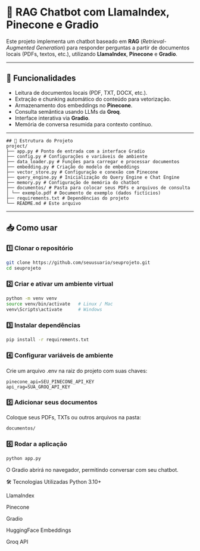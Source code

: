 # 🤖 RAG Chatbot com LlamaIndex, Pinecone e Gradio

Este projeto implementa um chatbot baseado em **RAG** (*Retrieval-Augmented Generation*) para responder perguntas a partir de documentos locais (PDFs, textos, etc.), utilizando **LlamaIndex**, **Pinecone** e **Gradio**.

---

## 🚀 Funcionalidades
- Leitura de documentos locais (PDF, TXT, DOCX, etc.).
- Extração e chunking automático do conteúdo para vetorização.
- Armazenamento dos embeddings no **Pinecone**.
- Consulta semântica usando LLMs da **Groq**.
- Interface interativa via **Gradio**.
- Memória de conversa resumida para contexto contínuo.

---
```text
## 📂 Estrutura do Projeto
project/
├── app.py # Ponto de entrada com a interface Gradio
├── config.py # Configurações e variáveis de ambiente
├── data_loader.py # Funções para carregar e processar documentos
├── embedding.py # Criação do modelo de embeddings
├── vector_store.py # Configuração e conexão com Pinecone
├── query_engine.py # Inicialização do Query Engine e Chat Engine
├── memory.py # Configuração de memória do chatbot
├── documentos/ # Pasta para colocar seus PDFs e arquivos de consulta
│ └── exemplo.pdf # Documento de exemplo (dados fictícios)
├── requirements.txt # Dependências do projeto
└── README.md # Este arquivo
```
---

## 📥 Como usar

### 1️⃣ Clonar o repositório
```bash
git clone https://github.com/seuusuario/seuprojeto.git
cd seuprojeto
```

### 2️⃣ Criar e ativar um ambiente virtual
```bash
python -m venv venv
source venv/bin/activate   # Linux / Mac
venv\Scripts\activate      # Windows
```

### 3️⃣ Instalar dependências
```bash
pip install -r requirements.txt
```

### 4️⃣ Configurar variáveis de ambiente
Crie um arquivo .env na raiz do projeto com suas chaves:
```env
pinecone_api=SEU_PINECONE_API_KEY
api_rag=SUA_GROQ_API_KEY
```

### 5️⃣ Adicionar seus documentos
Coloque seus PDFs, TXTs ou outros arquivos na pasta:
```bash
documentos/
```

### 6️⃣ Rodar a aplicação

```bash
python app.py
```

O Gradio abrirá no navegador, permitindo conversar com seu chatbot.

🛠️ Tecnologias Utilizadas
Python 3.10+

LlamaIndex

Pinecone

Gradio

HuggingFace Embeddings

Groq API

